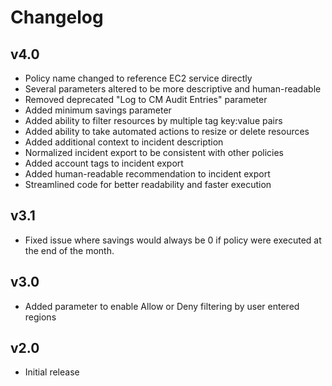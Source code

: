 # Changelog

## v4.0

- Policy name changed to reference EC2 service directly
- Several parameters altered to be more descriptive and human-readable
- Removed deprecated "Log to CM Audit Entries" parameter
- Added minimum savings parameter
- Added ability to filter resources by multiple tag key:value pairs
- Added ability to take automated actions to resize or delete resources
- Added additional context to incident description
- Normalized incident export to be consistent with other policies
- Added account tags to incident export
- Added human-readable recommendation to incident export
- Streamlined code for better readability and faster execution

## v3.1

- Fixed issue where savings would always be 0 if policy were executed at the end of the month.

## v3.0

- Added parameter to enable Allow or Deny filtering by user entered regions

## v2.0

- Initial release
